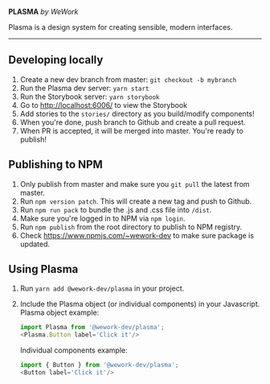 **PLASMA** *by WeWork*

Plasma is a design system for creating sensible, modern interfaces.

---

## Developing locally

1. Create a new dev branch from master: `git checkout -b mybranch`
2. Run the Plasma dev server: `yarn start`
3. Run the Storybook server: `yarn storybook`
4. Go to [http://localhost:6006/](http://localhost:6006/) to view the Storybook
5. Add stories to the `stories/` directory as you build/modify components!
6. When you're done, push branch to Github and create a pull request.
7. When PR is accepted, it will be merged into master. You're ready to publish!

## Publishing to NPM

1.  Only publish from master and make sure you `git pull` the latest from master.
2.  Run `npm version patch`. This will create a new tag and push to Github.
3.  Run `npm run pack` to bundle the .js and .css file into `/dist`.
4.  Make sure you're logged in to NPM via `npm login`.
5.  Run `npm publish` from the root directory to publish to NPM registry.
6.  Check https://www.npmjs.com/~wework-dev to make sure package is updated.

## Using Plasma

1.  Run `yarn add @wework-dev/plasma` in your project.
3.  Include the Plasma object (or individual components) in your Javascript.
    Plasma object example:
    ```javascript
    import Plasma from '@wework-dev/plasma';
    <Plasma.Button label='Click it'/>
    ```
    
    Individual components example:
    ```javascript
    import { Button } from '@wework-dev/plasma';
    <Button label='Click it'/>
    ```
